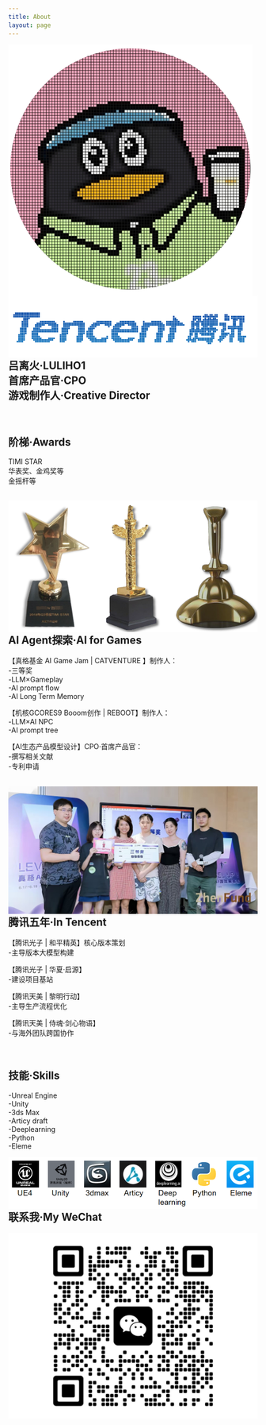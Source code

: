 ```yaml
---
title: About
layout: page
---
```


<p>
<img src="/assets/images/profile2.png" style="float: inline-start;"> 
</p>


<p>
<img src="/assets/images/tencent.png" style="float: inline-start;">
</p>

<h2>吕离火·LULIHO1
<br>首席产品官·CPO
<br>游戏制作人·Creative Director</h2> 

<br> 

<h2>阶梯·Awards</h2>

<p>TIMI STAR
<br>华表奖、金鸡奖等
<br>金摇杆等</p>

<br> 

<img src="/assets/images/jiang.png" style="float: inline-start;">

<br> 

<br> 

<h2>AI Agent探索·AI for Games</h2>

<p>【真格基金 AI Game Jam | CATVENTURE 】制作人：
<br>-三等奖
<br>-LLM×Gameplay
<br>-AI prompt flow
<br>-AI Long Term Memory</p>

<p>【机核GCORES9 Booom创作 | REBOOT】制作人：
<br>-LLM×AI NPC
<br>-AI prompt tree</p>

<p>【AI生态产品模型设计】CPO·首席产品官：
<br>-撰写相关文献
<br>-专利申请</p>

<br> 

<img src="/assets/images/zhenge.jpg" style="float: inline-start;">

<br> 

<br> 

<h2>腾讯五年·In Tencent</h2>

<p>【腾讯光子 | 和平精英】核心版本策划
<br>-主导版本大模型构建</p>

<p>【腾讯光子 | 华夏·启源】
<br>-建设项目基站</p>

<p>【腾讯天美 | 黎明行动】
<br>-主导生产流程优化</p>

<p>【腾讯天美 | 侍魂·剑心物语】
<br>-与海外团队跨国协作</p>

<br> 

<h2>技能·Skills</h2>


<p>-Unreal Engine
<br>-Unity
<br>-3ds Max
<br>-Articy draft
<br>-Deeplearning
<br>-Python
<br>-Eleme</p>


  
<img src="/assets/images/skill.png" style="float: inline-start;">

<br> 

<h2>联系我·My WeChat</h2>
<img src="/assets/images/wei2.jpg" style="float: inline-start;">
